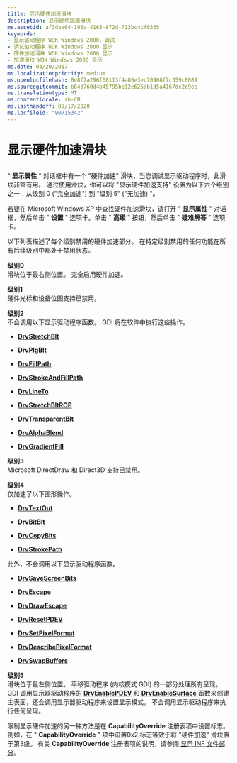 ```yaml
---
title: 显示硬件加速滑块
description: 显示硬件加速滑块
ms.assetid: af3daa64-196a-4163-872d-713bc4cf0335
keywords:
- 显示驱动程序 WDK Windows 2000，调试
- 调试驱动程序 WDK Windows 2000 显示
- 硬件加速滑块 WDK Windows 2000 显示
- 加速滑块 WDK Windows 2000 显示
ms.date: 04/20/2017
ms.localizationpriority: medium
ms.openlocfilehash: 8e8f7a296f68113f4a86e3ec70908f7c359c8089
ms.sourcegitcommit: b84d760d4b45795be12e625db1d5a4167dc2c9ee
ms.translationtype: MT
ms.contentlocale: zh-CN
ms.lasthandoff: 09/17/2020
ms.locfileid: "90715342"
---
```

# <a name="display-hardware-acceleration-slider"></a>显示硬件加速滑块


## <span id="ddk_display_hardware_acceleration_slider_gg"></span><span id="DDK_DISPLAY_HARDWARE_ACCELERATION_SLIDER_GG"></span>


" **显示属性** " 对话框中有一个 "硬件加速" 滑块，当您调试显示驱动程序时，此滑块非常有用。 通过使用滑块，你可以将 "显示硬件加速支持" 设置为以下六个级别之一：从级别 0 ("完全加速") 到 "级别 5" ("无加速) "。

若要在 Microsoft Windows XP 中查找硬件加速滑块，请打开 " **显示属性** " 对话框，然后单击 " **设置** " 选项卡。单击 " **高级** " 按钮，然后单击 " **疑难解答** " 选项卡。

以下列表描述了每个级别禁用的硬件加速部分。 在特定级别禁用的任何功能在所有后续级别中都处于禁用状态。

<span id="Level_0"></span><span id="level_0"></span><span id="LEVEL_0"></span>**级别0**  
滑块位于最右侧位置。 完全启用硬件加速。

<span id="Level_1"></span><span id="level_1"></span><span id="LEVEL_1"></span>**级别1**  
硬件光标和设备位图支持已禁用。

<span id="Level_2"></span><span id="level_2"></span><span id="LEVEL_2"></span>**级别2**  
不会调用以下显示驱动程序函数。 GDI 将在软件中执行这些操作。

-   [**DrvStretchBlt**](/windows/win32/api/winddi/nf-winddi-drvstretchblt)

-   [**DrvPlgBlt**](/windows/win32/api/winddi/nf-winddi-drvplgblt)

-   [**DrvFillPath**](/windows/win32/api/winddi/nf-winddi-drvfillpath)

-   [**DrvStrokeAndFillPath**](/windows/win32/api/winddi/nf-winddi-drvstrokeandfillpath)

-   [**DrvLineTo**](/windows/win32/api/winddi/nf-winddi-drvlineto)

-   [**DrvStretchBltROP**](/windows/win32/api/winddi/nf-winddi-drvstretchbltrop)

-   [**DrvTransparentBlt**](/windows/win32/api/winddi/nf-winddi-drvtransparentblt)

-   [**DrvAlphaBlend**](/windows/win32/api/winddi/nf-winddi-drvalphablend)

-   [**DrvGradientFill**](/windows/win32/api/winddi/nf-winddi-drvgradientfill)

<span id="Level_3"></span><span id="level_3"></span><span id="LEVEL_3"></span>**级别3**  
Microsoft DirectDraw 和 Direct3D 支持已禁用。

<span id="Level_4"></span><span id="level_4"></span><span id="LEVEL_4"></span>**级别4**  
仅加速了以下图形操作。

-   [**DrvTextOut**](/windows/win32/api/winddi/nf-winddi-drvtextout)

-   [**DrvBitBlt**](/windows/win32/api/winddi/nf-winddi-drvbitblt)

-   [**DrvCopyBits**](/windows/win32/api/winddi/nf-winddi-drvcopybits)

-   [**DrvStrokePath**](/windows/win32/api/winddi/nf-winddi-drvstrokepath)

此外，不会调用以下显示驱动程序函数。

-   [**DrvSaveScreenBits**](/windows/win32/api/winddi/nf-winddi-drvsavescreenbits)

-   [**DrvEscape**](/windows/win32/api/winddi/nf-winddi-drvescape)

-   [**DrvDrawEscape**](/windows/win32/api/winddi/nf-winddi-drvdrawescape)

-   [**DrvResetPDEV**](/windows/win32/api/winddi/nf-winddi-drvresetpdev)

-   [**DrvSetPixelFormat**](/windows/win32/api/winddi/nf-winddi-drvsetpixelformat)

-   [**DrvDescribePixelFormat**](/windows/win32/api/winddi/nf-winddi-drvdescribepixelformat)

-   [**DrvSwapBuffers**](/windows/win32/api/winddi/nf-winddi-drvswapbuffers)

<span id="Level_5"></span><span id="level_5"></span><span id="LEVEL_5"></span>**级别5**  
滑块位于最左侧位置。 平移驱动程序 (内核模式 GDI) 的一部分处理所有呈现。 GDI 调用显示器驱动程序的 [**DrvEnablePDEV**](/windows/win32/api/winddi/nf-winddi-drvenablepdev) 和 [**DrvEnableSurface**](/windows/win32/api/winddi/nf-winddi-drvenablesurface) 函数来创建主表面，还会调用显示器驱动程序来设置显示模式。 不会调用显示驱动程序来执行任何呈现。

限制显示硬件加速的另一种方法是在 **CapabilityOverride** 注册表项中设置标志。 例如，在 " **CapabilityOverride** " 项中设置0x2 标志等效于将 "硬件加速" 滑块置于第3级。 有关 **CapabilityOverride** 注册表项的说明，请参阅 [显示 INF 文件部分](display-inf-file-sections.md)。

 

